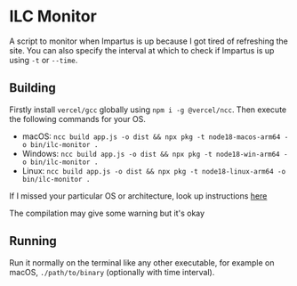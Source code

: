 # ILC Monitor

A script to monitor when Impartus is up because I got tired of refreshing the site.
You can also specify the interval at which to check if Impartus is up using `-t` or `--time`.

## Building

Firstly install `vercel/gcc` globally using `npm i -g @vercel/ncc`. Then execute the following commands for your OS.

- macOS: `ncc build app.js -o dist && npx pkg -t node18-macos-arm64 -o bin/ilc-monitor .`
- Windows: `ncc build app.js -o dist && npx pkg -t node18-win-arm64 -o bin/ilc-monitor .`
- Linux: `ncc build app.js -o dist && npx pkg -t node18-linux-arm64 -o bin/ilc-monitor .`

If I missed your particular OS or architecture, look up instructions [here](https://github.com/vercel/pkg?tab=readme-ov-file#targets)

The compilation may give some warning but it's okay

## Running

Run it normally on the terminal like any other executable, for example on macOS, `./path/to/binary` (optionally with time interval).
